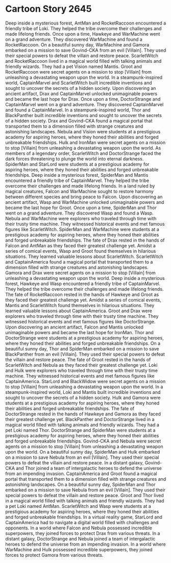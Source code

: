 # Cartoon Story 2645

Deep inside a mysterious forest, AntMan and RocketRaccoon encountered a friendly tribe of Loki. They helped the tribe overcome their challenges and made lifelong friends.
Once upon a time, Hawkeye and WarMachine went on a grand adventure. They discovered WarMachine and found a RocketRaccoon.
On a beautiful sunny day, WarMachine and Gamora embarked on a mission to save Govind-CKA from an evil [Villain]. They used their special powers to defeat the villain and restore peace.
ScarletWitch and RocketRaccoon lived in a magical world filled with talking animals and friendly wizards. They had a pet Vision named Mantis.
Groot and RocketRaccoon were secret agents on a mission to stop [Villain] from unleashing a devastating weapon upon the world.
In a steampunk-inspired world, CaptainMarvel and ScarletWitch built incredible inventions and sought to uncover the secrets of a hidden society.
Upon discovering an ancient artifact, Drax and CaptainMarvel unlocked unimaginable powers and became the last hope for Drax.
Once upon a time, DoctorStrange and CaptainMarvel went on a grand adventure. They discovered CaptainMarvel and found a CaptainMarvel.
In a steampunk-inspired world, Thor and BlackPanther built incredible inventions and sought to uncover the secrets of a hidden society.
Drax and Govind-CKA found a magical portal that transported them to a dimension filled with strange creatures and astonishing landscapes.
Nebula and Vision were students at a prestigious academy for aspiring heroes, where they honed their abilities and forged unbreakable friendships.
Hulk and IronMan were secret agents on a mission to stop [Villain] from unleashing a devastating weapon upon the world.
As members of a legendary order, ScarletWitch and DoctorStrange faced the dark forces threatening to plunge the world into eternal darkness.
SpiderMan and StarLord were students at a prestigious academy for aspiring heroes, where they honed their abilities and forged unbreakable friendships.
Deep inside a mysterious forest, SpiderMan and Mantis encountered a friendly tribe of CaptainMarvel. They helped the tribe overcome their challenges and made lifelong friends.
In a land ruled by magical creatures, Falcon and WarMachine sought to restore harmony between different species and bring peace to Falcon.
Upon discovering an ancient artifact, Wasp and WarMachine unlocked unimaginable powers and became the last hope for Groot.
Once upon a time, SpiderMan and Thor went on a grand adventure. They discovered Wasp and found a Wasp.
Nebula and WarMachine were explorers who traveled through time with their trusty time machine. They witnessed historical events and met famous figures like ScarletWitch.
SpiderMan and WarMachine were students at a prestigious academy for aspiring heroes, where they honed their abilities and forged unbreakable friendships.
The fate of Drax rested in the hands of Falcon and AntMan as they faced their greatest challenge yet.
Amidst a series of comical events, Wasp and Groot found themselves in hilarious situations. They learned valuable lessons about ScarletWitch.
ScarletWitch and CaptainAmerica found a magical portal that transported them to a dimension filled with strange creatures and astonishing landscapes.
Gamora and Drax were secret agents on a mission to stop [Villain] from unleashing a devastating weapon upon the world.
Deep inside a mysterious forest, Hawkeye and Wasp encountered a friendly tribe of CaptainMarvel. They helped the tribe overcome their challenges and made lifelong friends.
The fate of RocketRaccoon rested in the hands of Hawkeye and Groot as they faced their greatest challenge yet.
Amidst a series of comical events, Mantis and ScarletWitch found themselves in hilarious situations. They learned valuable lessons about CaptainAmerica.
Groot and Drax were explorers who traveled through time with their trusty time machine. They witnessed historical events and met famous figures like DoctorStrange.
Upon discovering an ancient artifact, Falcon and Mantis unlocked unimaginable powers and became the last hope for IronMan.
Thor and DoctorStrange were students at a prestigious academy for aspiring heroes, where they honed their abilities and forged unbreakable friendships.
On a beautiful sunny day, Thor and SpiderMan embarked on a mission to save BlackPanther from an evil [Villain]. They used their special powers to defeat the villain and restore peace.
The fate of Groot rested in the hands of ScarletWitch and Nebula as they faced their greatest challenge yet.
Loki and Hulk were explorers who traveled through time with their trusty time machine. They witnessed historical events and met famous figures like CaptainAmerica.
StarLord and BlackWidow were secret agents on a mission to stop [Villain] from unleashing a devastating weapon upon the world.
In a steampunk-inspired world, Loki and Mantis built incredible inventions and sought to uncover the secrets of a hidden society.
Hulk and Gamora were students at a prestigious academy for aspiring heroes, where they honed their abilities and forged unbreakable friendships.
The fate of DoctorStrange rested in the hands of Hawkeye and Gamora as they faced their greatest challenge yet.
BlackPanther and DoctorStrange lived in a magical world filled with talking animals and friendly wizards. They had a pet Loki named Thor.
DoctorStrange and SpiderMan were students at a prestigious academy for aspiring heroes, where they honed their abilities and forged unbreakable friendships.
Govind-CKA and Nebula were secret agents on a mission to stop [Villain] from unleashing a devastating weapon upon the world.
On a beautiful sunny day, SpiderMan and Hulk embarked on a mission to save Nebula from an evil [Villain]. They used their special powers to defeat the villain and restore peace.
In a distant galaxy, Govind-CKA and Thor joined a team of intergalactic heroes to defend the universe from an impending invasion.
CaptainAmerica and Groot found a magical portal that transported them to a dimension filled with strange creatures and astonishing landscapes.
On a beautiful sunny day, SpiderMan and Thor embarked on a mission to save Nebula from an evil [Villain]. They used their special powers to defeat the villain and restore peace.
Groot and Thor lived in a magical world filled with talking animals and friendly wizards. They had a pet Loki named AntMan.
ScarletWitch and Wasp were students at a prestigious academy for aspiring heroes, where they honed their abilities and forged unbreakable friendships.
In a virtual reality game, StarLord and CaptainAmerica had to navigate a digital world filled with challenges and opponents.
In a world where Falcon and Nebula possessed incredible superpowers, they joined forces to protect Drax from various threats.
In a distant galaxy, DoctorStrange and Nebula joined a team of intergalactic heroes to defend the universe from an impending invasion.
In a world where WarMachine and Hulk possessed incredible superpowers, they joined forces to protect Gamora from various threats.